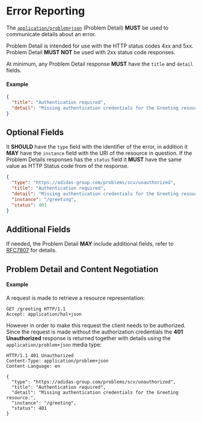 # Error Reporting
The [`application/problem+json`](https://tools.ietf.org/html/rfc7807) (Problem Detail) **MUST** be used to communicate details about an error.

Problem Detail is intended for use with the HTTP status codes 4xx and 5xx. Problem Detail **MUST NOT** be used with 2xx status code responses.

At minimum, any Problem Detail response **MUST** have the `title` and `detail` fields. 

#### Example

```json
{
  "title": "Authentication required",
  "detail": "Missing authentication credentials for the Greeting resource."
}
```

## Optional Fields
It **SHOULD** have the `type` field with the identifier of the error, in addition it **MAY** have the `instance` field with the URI of the resource in question. If the Problem Details responses has the `status` field it **MUST** have the same value as HTTP Status code from of the response.


```json
{
  "type": "https://adidas-group.com/problems/scv/unauthorized",
  "title": "Authentication required",
  "detail": "Missing authentication credentials for the Greeting resource.",
  "instance": "/greeting",
  "status": 401
}
```

## Additional Fields
If needed, the Problem Detail **MAY** include additional fields, refer to [RFC7807](https://tools.ietf.org/html/rfc7807) for details. 

## Problem Detail and Content Negotiation
#### Example
A request is made to retrieve a resource representation:

```
GET /greeting HTTP/1.1
Accept: application/hal+json
```

However in order to make this request the client needs to be authorized. Since the request is made without the authorization credentials the **401 Unauthorized** response is returned together with details using the `application/problem+json` media type:

```
HTTP/1.1 401 Unauthorized
Content-Type: application/problem+json
Content-Language: en

{
  "type": "https://adidas-group.com/problems/scv/unauthorized",
  "title": "Authentication required",
  "detail": "Missing authentication credentials for the Greeting resource.",
  "instance": "/greeting",
  "status": 401
}
```




